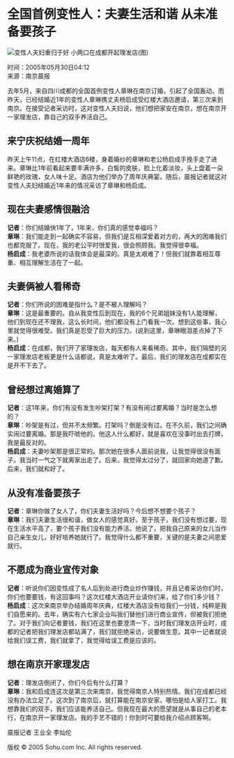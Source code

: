 # 全国首例变性人：夫妻生活和谐 从未准备要孩子

![变性人夫妇重归于好 小两口在成都开起理发店(图)](https://photo.sohu.com/20050308/Img224580649.jpg)

时间：2005年05月30日04:12  
来源：南京晨报

去年5月，来自四川成都的全国首例变性人章琳在南京订婚，引起了全国轰动。而昨天，已经结婚近1年的变性人章琳携丈夫杨启成受红楼大酒店邀请，第三次来到南京。在接受记者采访时，这对变性人夫妇说，他们想把家安在南京，想在南京开一家理发店，靠自己的双手养活自己。

## 来宁庆祝结婚一周年

昨天上午11点，在红楼大酒店6楼，身着婚纱的章琳和老公杨启成手挽手走了进来。章琳比1年前看起来要丰满许多，白皙的皮肤，脸上化着淡妆，头上盘着一朵鲜艳的玫瑰，女人味十足。酒店为他们举办了周年庆典宴。随后，晨报记者就这对变性人夫妇结婚近1年来的情况采访了章琳和杨启成。

## 现在夫妻感情很融洽

**记者**：你们结婚快1年了，1年来，你们真的感觉幸福吗？  
**章琳**：我们能走到一起确实不容易，但我们是互相深爱着对方的，再大的困难我们也都克服了。现在，我的老公平时很爱我，很会照顾我。我觉得很幸福。  
**杨启成**：我老婆所说的话我体会是最深的。真是太艰难了！但我们就靠着相互尊重、相互理解生活在了一起。

## 夫妻俩被人看稀奇

**记者**：你们所说的困难是指什么？是不被人理解吗？  
**章琳**：这是最重要的。自从我变性后到现在，我的6个兄弟姐妹没有1人能理解，他们到现在还不理我，这么长时间，他们都没有上门看我一次。想到这些事，我心里就觉得很难受。我们真是忍受了巨大的压力。(说到这里，章琳眼泪差点掉了下来。)  
**杨启成**：在成都，我们开了家理发店，每天都有人来看稀奇。其中，我们隔壁的另一家理发店老板更是什么话都说，真是太难听了。最后，我们的理发店在成都实在是开不下去了。

## 曾经想过离婚算了

**记者**：这1年来，你们有没有发生吵架打架？有没有闹过要离婚？当时是怎么想的？  
**章琳**：吵架是有过，但并不太频繁。打架吗？倒是没有过。在不久前，我们之间确实闹过要离婚。那是我吓唬他的。他这人什么都好，就是喜欢在没事时出去打牌，我是最反对的。  
**杨启成**：夫妻吵架那是很正常的。那次她在很多人面前说我，让我觉得很没有面子。我当时一气之下就离家出走了。后来，我觉得太过分了，就回家向她道了歉。后来，我们就和好了。

## 从没有准备要孩子

**记者**：章琳你做了女人了，你们夫妻生活好吗？今后想不想要个孩子？  
**章琳**：我们夫妻生活很和谐，做女人的感觉真好。至于孩子，我们没有想过要，现在生活水平高了，要个孩子我们没有能力养活。他说了，把我自己原来的女儿当作自己亲生女儿，好好培养她就行了。我觉得什么都不重要，关键的是夫妻之间恩爱就行。

## 不愿成为商业宣传对象

**记者**：听说你们因变性成了名人后到处进行商业炒作赚钱，并且记者采访你们时，你们也要要钱，有这回事吗？这次红楼大酒店开业请你们来，给了你们多少钱？  
**杨启成**：这次来南京举办结婚周年庆典，红楼大酒店没有给我们一分钱，纯粹是我们自愿来的。去年，确实有六七家企业叫我们替他们进行商业宣传，但被我们拒绝了。对于我们向记者要钱，我们在这里也要澄清一下，当时我们理发店开业时，成都的记者把我们理发店都站满了，我们就拒绝采访，说要做生意。其中一记者就说给我们误工费，我们就拿了，我觉得给误工费是应该的。

## 想在南京开家理发店

**记者**：理发店倒闭了，你们今后有什么打算？  
**章琳**：我和启成连这次是第三次来南京，我觉得南京人特别热情。我们在成都已经没有办法立足了。这次到了南京后，就打算能在南京安家，哪怕是给人家打工。我想靠我们的双手，我们应该能养活自己。但我现在最大的愿望就是从事自己的老本行，在南京开一家理发店。我的手艺不错的！你到时可要给我介绍点顾客啊。  

晨报记者 王业全 李灿伦

版权 © 2005 Sohu.com Inc. All rights reserved.
<!-- tcd_original_link http://news.sohu.com/20050530/n225746585.shtml -->
